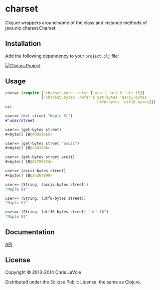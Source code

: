 charset
=======

Clojure wrappers around some of the class and instance methods of java.nio.charset.Charset.

## Installation

Add the following dependency to your `project.clj` file:

[![Clojars Project](http://clojars.org/charset/latest-version.svg)](http://clojars.org/charset)

## Usage

```clojure
user=> (require ['charset.core :refer ['ascii 'utf-8 'utf-16]] 
				['charset.bytes :refer ['get-bytes 'ascii-bytes 
										'utf8-bytes 'utf16-bytes]])
nil

user=> (def street "Maple St")
#'user/street

user=> (get-bytes street)
#<byte[] [B@4dda1665>

user=> (get-bytes street "ascii")
#<byte[] [B@ca01786>

user=> (get-bytes street ascii)
#<byte[] [B@43780824>

user=> (ascii-bytes street)
#<byte[] [B@2e264899>

user=> (String. (ascii-bytes street))
"Maple St"

user=> (String. (utf8-bytes street))
"Maple St"

user=> (String. (utf16-bytes street) "utf-16")
"Maple St"
```

## Documentation

[API](http://clavoie.github.io/charset/)

## License

Copyright © 2013-2014 Chris LaVoie

Distributed under the Eclipse Public License, the same as Clojure.

